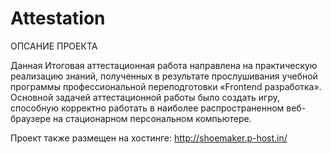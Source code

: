 # Attestation


ОПСАНИЕ ПРОЕКТА
 
Данная Итоговая аттестационная работа направлена на практическую реализацию знаний, полученных в результате прослушивания учебной программы профессиональной переподготовки «Frontend разработка».
Основной задачей аттестационной работы было создать игру, способную корректно работать в наиболее распространенном веб-браузере на стационарном персональном компьютере.

Проект также размещен на хостинге:
http://shoemaker.p-host.in/